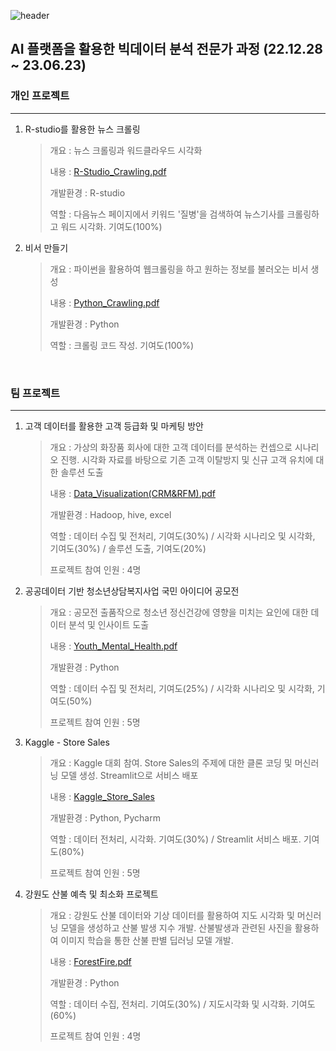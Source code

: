 ![header][def]

[def]: https://capsule-render.vercel.app/api?type=waving&color=auto&height=300&section=header&text=%20Project&fontSize=90


 
## AI 플랫폼을 활용한 빅데이터 분석 전문가 과정 (22.12.28 ~ 23.06.23)
### 개인 프로젝트
---
1. R-studio를 활용한 뉴스 크롤링

   > 개요 : 뉴스 크롤링과 워드클라우드 시각화
   > 
   > 내용 : [R-Studio_Crawling.pdf](https://github.com/BaeSang1/ysProject/blob/main/R-Studio_Crawling.pdf)
   >
   > 개발환경 : R-studio
   > 
   > 역할 : 다음뉴스 페이지에서 키워드 '질병'을 검색하여 뉴스기사를 크롤링하고 워드 시각화. 기여도(100%)

2. 비서 만들기
   
   > 개요 : 파이썬을 활용하여 웹크롤링을 하고 원하는 정보를 불러오는 비서 생성
   > 
   > 내용 : [Python_Crawling.pdf](https://github.com/BaeSang1/ysProject/blob/main/Python_Crawling.pdf)
   >
   > 개발환경 : Python
   >
   > 역할 : 크롤링 코드 작성. 기여도(100%)

<br>

### 팀 프로젝트
---
1. 고객 데이터를 활용한 고객 등급화 및 마케팅 방안

   > 개요 : 가상의 화장품 회사에 대한 고객 데이터를 분석하는 컨셉으로 시나리오 진행. 시각화 자료를 바탕으로 기존 고객 이탈방지 및 신규 고객 유치에 대한 솔루션 도출
   >
   > 내용 : [Data_Visualization(CRM&RFM).pdf](https://github.com/BaeSang1/ysProject/blob/main/Data_Visualization(CRM%26RFM).pdf)
   > 
   > 개발환경 : Hadoop, hive, excel
   > 
   > 역할 : 데이터 수집 및 전처리, 기여도(30%) / 시각화 시나리오 및 시각화, 기여도(30%) / 솔루션 도출, 기여도(20%)
   >
   > 프로젝트 참여 인원 : 4명

2. 공공데이터 기반 청소년상담복지사업 국민 아이디어 공모전

   > 개요 : 공모전 출품작으로 청소년 정신건강에 영향을 미치는 요인에 대한 데이터 분석 및 인사이트 도출
   > 
   > 내용 : [Youth_Mental_Health.pdf](https://github.com/BaeSang1/ysProject/blob/main/Youth_Mental_Health.pdf)
   > 
   > 개발환경 : Python
   > 
   > 역할 : 데이터 수집 및 전처리, 기여도(25%) / 시각화 시나리오 및 시각화, 기여도(50%)
   >
   > 프로젝트 참여 인원 : 5명

3. Kaggle - Store Sales

   > 개요 : Kaggle 대회 참여. Store Sales의 주제에 대한 클론 코딩 및 머신러닝 모델 생성. Streamlit으로 서비스 배포
   >
   > 내용 : [Kaggle_Store_Sales](https://github.com/BaeSang1/StoreSales_Project)
   >
   > 개발환경 : Python, Pycharm
   >
   > 역할 : 데이터 전처리, 시각화. 기여도(30%) / Streamlit 서비스 배포. 기여도(80%)
   >
   > 프로젝트 참여 인원 : 5명

4. 강원도 산불 예측 및 최소화 프로젝트

   > 개요 : 강원도 산불 데이터와 기상 데이터를 활용하여 지도 시각화 및 머신러닝 모델을 생성하고 산불 발생 지수 개발. 산불발생과 관련된 사진을 활용하여 이미지 학습을 통한 산불 판별 딥러닝 모델 개발.
   >
   > 내용 : [ForestFire.pdf](https://github.com/BaeSang1/ysProject/blob/main/ForestFire.pdf)
   > 
   > 개발환경 : Python
   >
   > 역할 : 데이터 수집, 전처리. 기여도(30%) / 지도시각화 및 시각화. 기여도(60%)
   >
   > 프로젝트 참여 인원 : 4명
